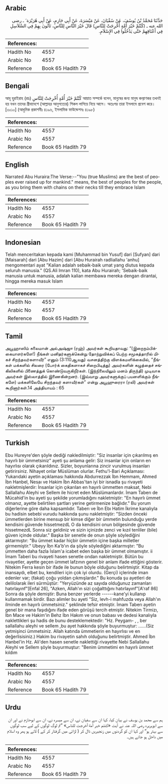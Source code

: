 ## Arabic


<div dir="rtl" lang="ar" style={{fontSize:'larger',backgroundColor:'#f8f9fa',padding:20}}>
حَدَّثَنَا مُحَمَّدُ بْنُ يُوسُفَ، عَنْ سُفْيَانَ، عَنْ مَيْسَرَةَ، عَنْ أَبِي حَازِمٍ، عَنْ أَبِي هُرَيْرَة َ ـ رضى الله عنه ـ ‏(‏كُنْتُمْ خَيْرَ أُمَّةٍ أُخْرِجَتْ لِلنَّاسِ‏)‏ قَالَ خَيْرَ النَّاسِ لِلنَّاسِ، تَأْتُونَ بِهِمْ فِي السَّلاَسِلِ فِي أَعْنَاقِهِمْ حَتَّى يَدْخُلُوا فِي الإِسْلاَمِ‏.‏
</div>
<div style={{backgroundColor:'#f8f9fa',padding:20, marginBottom: 10}}><table> <thead> <tr> <th>References:</th> <th></th> </tr> </thead> <tbody><tr><td>Hadith No</td><td>4557</td></tr><tr><td>Arabic No</td><td>4557</td></tr><tr><td>Reference</td><td>Book 65 Hadith 79</td></tr></tbody></table></div>

## Bengali


<div dir="ltr" lang="bn" style={{fontSize:'larger',backgroundColor:'#f8f9fa',padding:20}}>
আবূ হুরাইরাহ (রাঃ) كُنْتُمْ خَيْرَ أُمَّةٍ أُخْرِجَتْ لِلنَّاسِ আয়াত সম্পর্কে বলেন, মানুষের জন্য মানুষ কল্যাণকর তখনই হয় যখন তাদের গ্রীবাদেশে (আল্লাহর আনুগত্যের) শিকল লাগিয়ে নিয়ে আসে। অতঃপর তারা ইসলামে প্রবেশ করে। [৩০১০] (আধুনিক প্রকাশনীঃ ৪১৯৬, ইসলামিক ফাউন্ডেশনঃ ৪১৯৮)
</div>
<div style={{backgroundColor:'#f8f9fa',padding:20, marginBottom: 10}}><table> <thead> <tr> <th>References:</th> <th></th> </tr> </thead> <tbody><tr><td>Hadith No</td><td>4557</td></tr><tr><td>Arabic No</td><td>4557</td></tr><tr><td>Reference</td><td>Book 65 Hadith 79</td></tr></tbody></table></div>

## English


<div dir="ltr" lang="en" style={{fontSize:'larger',backgroundColor:'#f8f9fa',padding:20}}>
Narrated Abu Huraira:The Verse:--"You (true Muslims) are the best of peoples ever raised up for mankind." means, the best of peoples for the people, as you bring them with chains on their necks till they embrace Islam
</div>
<div style={{backgroundColor:'#f8f9fa',padding:20, marginBottom: 10}}><table> <thead> <tr> <th>References:</th> <th></th> </tr> </thead> <tbody><tr><td>Hadith No</td><td>4557</td></tr><tr><td>Arabic No</td><td>4557</td></tr><tr><td>Reference</td><td>Book 65 Hadith 79</td></tr></tbody></table></div>

## Indonesian


<div dir="ltr" lang="id" style={{fontSize:'larger',backgroundColor:'#f8f9fa',padding:20}}>
Telah menceritakan kepada kami [Muhammad bin Yusuf] dari [Sufyan] dari [Maisarah] dari [Abu Hazim] dari [Abu Hurairah radliallahu 'anhu] mengomentari ayat "Kalian adalah sebaik-baik umat yang diutus kepada seluruh manusia." (QS.Ali Imran 110), kata Abu Hurairah; 'Sebaik-baik manusia untuk manusia, adalah kalian membawa mereka dengan dirantai, hingga mereka masuk Islam
</div>
<div style={{backgroundColor:'#f8f9fa',padding:20, marginBottom: 10}}><table> <thead> <tr> <th>References:</th> <th></th> </tr> </thead> <tbody><tr><td>Hadith No</td><td>4557</td></tr><tr><td>Arabic No</td><td>4557</td></tr><tr><td>Reference</td><td>Book 65 Hadith 79</td></tr></tbody></table></div>

## Tamil


<div dir="ltr" lang="ta" style={{fontSize:'larger',backgroundColor:'#f8f9fa',padding:20}}>
அபூஹாஸிம் சுலைமான் அல்அஷ்ஜஈ (ரஹ்) அவர்கள் கூறியதாவது: “(இறைநம்பிக்கையாளர்களே!) நீங்கள் மனிதர்களுக்கென்று தோற்றுவிக்கப் பெற்ற சமூகத்தாரில் மிகச் சிறந்தவர்களாவீர்” எனும் (3:110ஆவது) வசனத்திற்கு விளக்கமளிக்கையில், “நீங்கள் மக்களில் சிலரை (போர்க் கைதிகளாகச் சிறைபிடித்து) அவர்களின் கழுத்தைச் சங்கிலிகளில் பிணைத்துக் கொண்டுவருகிறீர்கள். (இந்நிலையிலும் மனம் திருந்தி) முடிவாக அவர்கள் இஸ்லாத்தில் இணைகின்றனர். (இவ்வாறு அவர்களுக்குப் பயனளிக்கும் நீங்களே) மக்களிலேயே சிறந்தவர் களாவீர்கள்” என்று அபூஹுரைரா (ரலி) அவர்கள் கூறினார்கள்.14 அத்தியாயம் : 65
</div>
<div style={{backgroundColor:'#f8f9fa',padding:20, marginBottom: 10}}><table> <thead> <tr> <th>References:</th> <th></th> </tr> </thead> <tbody><tr><td>Hadith No</td><td>4557</td></tr><tr><td>Arabic No</td><td>4557</td></tr><tr><td>Reference</td><td>Book 65 Hadith 79</td></tr></tbody></table></div>

## Turkish


<div dir="ltr" lang="tr" style={{fontSize:'larger',backgroundColor:'#f8f9fa',padding:20}}>
Ebu Hureyre'den şöyle dediği nakledilmiştir: "Siz insanlar için çıkarılmış en hayırlı bir ümmetsiniz" ayeti şu anlama gelir: Siz insanlar için onların en hayırlısı olarak çıkarıldınız. Sizler, boyunlarına zincir vurulmuş insanları getirirsiniz. Nihayet onlar Müslüman olurlar. Fethu'l-Bari Açıklaması: Yukarıdaki ayetin açıklaması hakkında Abdurrezzak İbn Hemmam, Ahmed İbn Hanbel, Nesaı ve Hakim İbn Abbas'tan iyi bir isnadla şu rivayeti nakletmişlerdir: İnsanlar için çıkarılan en hayırlı ümmetten maksat, Nebi Sallallahu Aleyhi ve Sellem ile hicret eden Müslümanlardır. İmam Taberı de Mücahid'in bu ayeti şu şekilde yorumladığını nakletmiştir: "En hayırlı ümmet olmanız, ayette belirtilen şartları yerine getirmenize bağlıdır." Bu yorum diğerlerine göre daha kapsamlıdır. Taberı ve İbn Ebı Hatim İkrime kanalıyla bu hadisin sebebi vurudu hakkında şunu nakletmiştir: "Sizden önceki ümmetlerden birine mensup bir kimse diğer bir ümmetin bulunduğu yerde kendisini güvende hissetmezdL O da kendisini onun bölgesinde güvende hissetmezdL Sonra siz geldiniz ve sizin içinizde zenci ve kızıl tenliler (bile) güven içinde oldular." Başka bir senetle de onun şöyle söylediğini aktarmıştır: "Bu ümmet kadar hiçbir ümmetin içine başka milletler girmemiştir." Ubeyy İbn Ka'b'ın da şöyle söylediğini aktarmıştır: "Bu ümmetten daha fazla İslam'a icabet eden başka bir ümmet olmamıştır. ii İmam Taberi bu rivayeti hasen senetle ondan nakletmiştir. Bütün bu rivayetler, ayette geçen ümmet lafzının genel bir anlam ifade ettiğini gösterir. Nitekim Ferra kesin bir ifade ile bunun böyle olduğunu belirtmiştir. Kitap da inansaydı, elbet bu, kendileri için çok iyi olurdu. (Gerçi) içlerinde iman edenler var; (fakat) çoğu yoldan çıkmışlardır." Bu konuda şu ayetleri de delilolarak ileri sürmüştür: "Yeryüzünde az sayıda olduğunuz zamanları hatırlayınf"[Enfal 26], "Azken, Allah'ın sizi çoğalttığını hatırlayınf"[A'raf 86] Sonra da şöyle demiştir: Buna benzer yerlerde ------kane'yi kullanıp kullanmamak birdir. Bazı alimler bu ayeti "Siz, levh-i mahfuzda veya Allah'ın ilminde en hayırlı ümmetsiniz." şeklinde tefsir etmiştir. İmam Taberı ayetin genel bir mana faşıdığını ifade eden görüşü tercih etmiştir. Nitekim Tirmizı, İbn Mace ve Hakim'in Behz İbn Hakım ve onun babası ve dedesi kanalıyla naklettikleri şu hadis de bunu desteklemektedir: "Hz. Peygam- , , ber sallallahu aleyhi ve sellem ,bu ayet hakkında şöyle buyurmuştur: ......(Siz yetmişinci ümmetsiniz. Allah katında ümmetierin en hayırlısı ve en değerlisisiniz.) Hakim bu rivayetin sahıh olduğunu belirtmiştir. Ahmed İbn Hanbel'in Hz. Ali'den hasen senetle naklettiği rivayette Nebi Sallallahu Aleyhi ve Sellem şöyle buyurmuştur: "Benim ümmetimi en hayırlı ümmet kıldım
</div>
<div style={{backgroundColor:'#f8f9fa',padding:20, marginBottom: 10}}><table> <thead> <tr> <th>References:</th> <th></th> </tr> </thead> <tbody><tr><td>Hadith No</td><td>4557</td></tr><tr><td>Arabic No</td><td>4557</td></tr><tr><td>Reference</td><td>Book 65 Hadith 79</td></tr></tbody></table></div>

## Urdu


<div dir="rtl" lang="ur" style={{fontSize:'larger',backgroundColor:'#f8f9fa',padding:20}}>
ہم سے محمد بن یوسف نے بیان کیا، کہا ان سے سفیان نے، ان سے میسرہ نے، ان سے ابوحازم نے اور ان سے ابوہریرہ رضی اللہ عنہ نے آیت «كنتم خير أمة أخرجت للناس‏» ”تم لوگ لوگوں کے لیے سب لوگوں سے بہتر ہو“ اور کہا ان کو گردنوں میں زنجیریں ڈال کر ( لڑائی میں گرفتار کر کے ) لاتے ہو پھر وہ اسلام میں داخل ہو جاتے ہیں۔
</div>
<div style={{backgroundColor:'#f8f9fa',padding:20, marginBottom: 10}}><table> <thead> <tr> <th>References:</th> <th></th> </tr> </thead> <tbody><tr><td>Hadith No</td><td>4557</td></tr><tr><td>Arabic No</td><td>4557</td></tr><tr><td>Reference</td><td>Book 65 Hadith 79</td></tr></tbody></table></div>